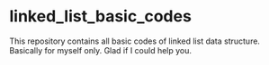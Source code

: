 # linked_list_basic_codes
This repository contains all basic codes of linked list data structure. Basically for myself only. Glad if I could help you.
